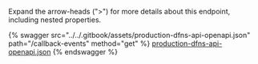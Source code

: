 Expand the arrow-heads (">") for more details about this endpoint, including nested properties.  

 {% swagger src="../../.gitbook/assets/production-dfns-api-openapi.json" path="/callback-events" method="get" %}
[production-dfns-api-openapi.json](../../.gitbook/assets/production-dfns-api-openapi.json)
{% endswagger %}
